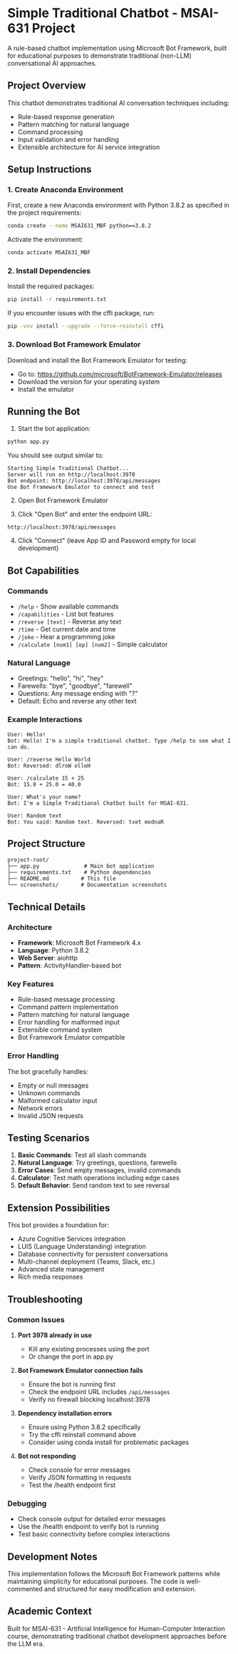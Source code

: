 # Simple Traditional Chatbot - MSAI-631 Project

A rule-based chatbot implementation using Microsoft Bot Framework, built for educational purposes to demonstrate traditional (non-LLM) conversational AI approaches.

## Project Overview

This chatbot demonstrates traditional AI conversation techniques including:
- Rule-based response generation
- Pattern matching for natural language
- Command processing
- Input validation and error handling
- Extensible architecture for AI service integration

## Setup Instructions

### 1. Create Anaconda Environment

First, create a new Anaconda environment with Python 3.8.2 as specified in the project requirements:

```bash
conda create --name MSAI631_MBF python==3.8.2
```

Activate the environment:

```bash
conda activate MSAI631_MBF
```

### 2. Install Dependencies

Install the required packages:

```bash
pip install -r requirements.txt
```

If you encounter issues with the cffi package, run:

```bash
pip -vvv install --upgrade --force-reinstall cffi
```

### 3. Download Bot Framework Emulator

Download and install the Bot Framework Emulator for testing:
- Go to: https://github.com/microsoft/BotFramework-Emulator/releases
- Download the version for your operating system
- Install the emulator

## Running the Bot

1. Start the bot application:

```bash
python app.py
```

You should see output similar to:
```
Starting Simple Traditional Chatbot...
Server will run on http://localhost:3978
Bot endpoint: http://localhost:3978/api/messages
Use Bot Framework Emulator to connect and test
```

2. Open Bot Framework Emulator

3. Click "Open Bot" and enter the endpoint URL:
```
http://localhost:3978/api/messages
```

4. Click "Connect" (leave App ID and Password empty for local development)

## Bot Capabilities

### Commands
- `/help` - Show available commands
- `/capabilities` - List bot features
- `/reverse [text]` - Reverse any text
- `/time` - Get current date and time
- `/joke` - Hear a programming joke
- `/calculate [num1] [op] [num2]` - Simple calculator

### Natural Language
- Greetings: "hello", "hi", "hey" 
- Farewells: "bye", "goodbye", "farewell"
- Questions: Any message ending with "?"
- Default: Echo and reverse any other text

### Example Interactions

```
User: Hello!
Bot: Hello! I'm a simple traditional chatbot. Type /help to see what I can do.

User: /reverse Hello World
Bot: Reversed: dlroW olleH

User: /calculate 15 + 25
Bot: 15.0 + 25.0 = 40.0

User: What's your name?
Bot: I'm a Simple Traditional Chatbot built for MSAI-631.

User: Random text
Bot: You said: Random text. Reversed: txet modnaR
```

## Project Structure

```
project-root/
├── app.py              # Main bot application
├── requirements.txt    # Python dependencies  
├── README.md          # This file
└── screenshots/       # Documentation screenshots
```

## Technical Details

### Architecture
- **Framework**: Microsoft Bot Framework 4.x
- **Language**: Python 3.8.2
- **Web Server**: aiohttp
- **Pattern**: ActivityHandler-based bot

### Key Features
- Rule-based message processing
- Command pattern implementation
- Pattern matching for natural language
- Error handling for malformed input
- Extensible command system
- Bot Framework Emulator compatible

### Error Handling
The bot gracefully handles:
- Empty or null messages
- Unknown commands
- Malformed calculator input
- Network errors
- Invalid JSON requests

## Testing Scenarios

1. **Basic Commands**: Test all slash commands
2. **Natural Language**: Try greetings, questions, farewells
3. **Error Cases**: Send empty messages, invalid commands
4. **Calculator**: Test math operations including edge cases
5. **Default Behavior**: Send random text to see reversal

## Extension Possibilities

This bot provides a foundation for:
- Azure Cognitive Services integration
- LUIS (Language Understanding) integration
- Database connectivity for persistent conversations
- Multi-channel deployment (Teams, Slack, etc.)
- Advanced state management
- Rich media responses

## Troubleshooting

### Common Issues

1. **Port 3978 already in use**
   - Kill any existing processes using the port
   - Or change the port in app.py

2. **Bot Framework Emulator connection fails**
   - Ensure the bot is running first
   - Check the endpoint URL includes `/api/messages`
   - Verify no firewall blocking localhost:3978

3. **Dependency installation errors**
   - Ensure using Python 3.8.2 specifically
   - Try the cffi reinstall command above
   - Consider using conda install for problematic packages

4. **Bot not responding**
   - Check console for error messages
   - Verify JSON formatting in requests
   - Test the /health endpoint first

### Debugging

- Check console output for detailed error messages
- Use the /health endpoint to verify bot is running
- Test basic connectivity before complex interactions

## Development Notes

This implementation follows the Microsoft Bot Framework patterns while maintaining simplicity for educational purposes. The code is well-commented and structured for easy modification and extension.

## Academic Context

Built for MSAI-631 - Artificial Intelligence for Human-Computer Interaction course, demonstrating traditional chatbot development approaches before the LLM era.